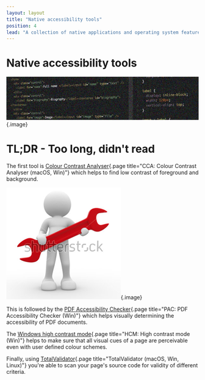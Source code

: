 ```yaml
---
layout: layout
title: "Native accessibility tools"
position: 4
lead: "A collection of native applications and operating system features for detecting and analysing accessibility issues on web pages."
---
```


# Native accessibility tools

![](_media/1511820566557.png){.image}

# TL;DR - Too long, didn't read

The first tool is [Colour Contrast Analyser](/section--setting-up-the-accessibility-testing-environment---introduction/native-accessibility-tools/cca--colour-contrast-analyser--macos--win-){.page title="CCA: Colour Contrast Analyser (macOS, Win)"} which helps to find low contrast of foreground and background.

![](_media/1511825199844.png){.image}

This is followed by the [PDF Accessibility Checker](/section--setting-up-the-accessibility-testing-environment---introduction/native-accessibility-tools/pac--pdf-accessibility-checker--win-){.page title="PAC: PDF Accessibility Checker (Win)"} which helps visually determining the accessibility of PDF documents.

The [Windows high contrast mode](/section--setting-up-the-accessibility-testing-environment---introduction/native-accessibility-tools/hcm--high-contrast-mode--win-){.page title="HCM: High contrast mode (Win)"} helps to make sure that all visual cues of a page are perceivable even with user defined colour schemes.

Finally, using [TotalValidator](/section--setting-up-the-accessibility-testing-environment---introduction/native-accessibility-tools/totalvalidator--macos--win--linux-){.page title="TotalValidator (macOS, Win, Linux)"} you're able to scan your page's source code for validity of different criteria.